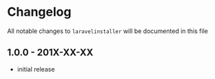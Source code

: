 # Changelog

All notable changes to `laravelinstaller` will be documented in this file

## 1.0.0 - 201X-XX-XX

- initial release
